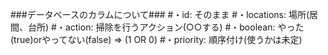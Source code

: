 ###データベースのカラムについて###
#・id: そのまま
#・locations: 場所(居間、台所)
#・action: 掃除を行うアクション(○○する)
#・boolean: やった(true)orやってない(false) => (1 OR 0)
#・priority: 順序付け(使うかは未定)
